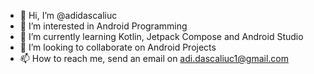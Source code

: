 - 👋 Hi, I’m @adidascaliuc
- 👀 I’m interested in Android Programming
- 🌱 I’m currently learning Kotlin, Jetpack Compose and Android Studio
- 💞️ I’m looking to collaborate on Android Projects
- 📫 How to reach me, send an email on adi.dascaliuc1@gmail.com

<!---
adidascaliuc/adidascaliuc is a ✨ special ✨ repository because its `README.md` (this file) appears on your GitHub profile.
You can click the Preview link to take a look at your changes.
--->
